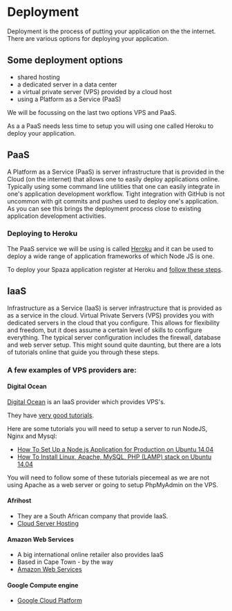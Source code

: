 # Deployment

Deployment is the process of putting your application on the the internet.  There are various options for deploying your application.

## Some deployment options

* shared hosting
* a dedicated server in a data center
* a virtual private server (VPS) provided by a cloud host
* using a Platform as a Service (PaaS)

We will be focussing on the last two options VPS and PaaS.

As a a PaaS needs less time to setup you will using one called Heroku to deploy your application.

## PaaS

A Platform as a Service (PaaS) is server infrastructure that is provided in the Cloud (on the internet) that allows one to easily deploy applications online. Typically using some command line utilities that one can easily integrate in one's application development workflow. Tight integration with GitHub is not uncommon with git commits and pushes used to deploy one's application. As you can see this brings the deployment process close to existing application development activities.

### Deploying to Heroku

The PaaS service we will be using is called [Heroku](http://heroku.com/) and it can be used to deploy a wide range of application frameworks of which Node JS is one.

To deploy your Spaza application register at Heroku and [follow these steps](https://devcenter.heroku.com/articles/deploying-nodejs).

## IaaS

Infrastructure as a Service (IaaS) is server infrastructure that is provided as as a service in the cloud. Virtual Private Servers (VPS) provides you with dedicated servers in the cloud that you configure. This allows for flexibility and freedom, but it does assume a certain level of skills to configure everything. The typical server configuration includes the firewall, database and web server setup. This might sound quite daunting, but there are a lots of tutorials online that guide you through these steps.

### A few examples of VPS providers are:

#### Digital Ocean

[Digital Ocean](https://www.digitalocean.com) is an IaaS provider which provides VPS's.

They have [very good tutorials](https://www.digitalocean.com/community/tutorials).

Here are some tutorials you will need to setup a server to run NodeJS, Nginx and Mysql:

* [How To Set Up a Node.js Application for Production on Ubuntu 14.04](https://www.digitalocean.com/community/tutorials/how-to-set-up-a-node-js-application-for-production-on-ubuntu-14-04)
* [How To Install Linux, Apache, MySQL, PHP (LAMP) stack on Ubuntu 14.04](https://www.digitalocean.com/community/tutorials/how-to-install-linux-apache-mysql-php-lamp-stack-on-ubuntu-14-04)

You will need to follow some of these tutorials piecemeal as we are not using Apache as a web server or going to setup PhpMyAdmin on the VPS.

#### Afrihost

* They are a South African company that provide IaaS.
* [Cloud Server Hosting](https://www.afrihost.com/site/product/cloud_hosting)

#### Amazon Web Services

* A big international online retailer also provides IaaS
* Based in Cape Town - by the way
* [Amazon Web Services](http://aws.amazon.com/free/)

#### Google Compute engine

* [Google Cloud Platform](https://cloud.google.com/compute/)

